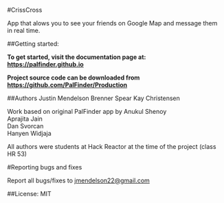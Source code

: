 #CrissCross

App that alows you to see your friends on Google Map and message them in real time.

##Getting started:

**To get started, visit the documentation page at: https://palfinder.github.io**

**Project source code can be downloaded from https://github.com/PalFinder/Production**

##Authors
Justin Mendelson
Brenner Spear
Kay Christensen

Work based on original PalFinder app by
Anukul Shenoy   
Aprajita Jain  
Dan Svorcan  
Hanyen Widjaja

All authors were students at Hack Reactor at the time of the project (class HR 53)

#Reporting bugs and fixes  

Report all bugs/fixes to jmendelson22@gmail.com

##License: MIT